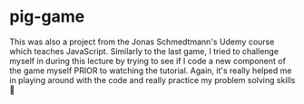 # pig-game

This was also a project from the Jonas Schmedtmann's Udemy course which teaches JavaScript. Similarly to the last game, I tried to challenge myself in during this lecture by trying to see if I code a new component of the game myself PRIOR to watching the tutorial. Again, it's really helped me in playing around with the code and really practice my problem solving skills 🎉
